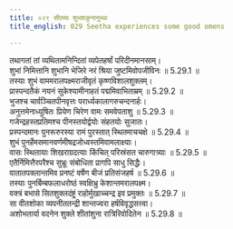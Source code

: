 ```yaml
---
title: ०२९ सीतया शुभशकुनानुभवः
title_english: 029 Seetha experiences some good omens

---
```

<div class="audioEmbed"  caption="श्रीराम-हरिसीताराममूर्ति-घनपाठिभ्यां वचनम्" src="https://archive.org/download/Ramayana-recitation-Sriram-harisItArAmamUrti-Ghanapaati-v2/Kanda_5/Kanda_5_SK-029-Seetha_experiences_some_good_omens.mp3"></div>

  
तथागतां तां व्यथितामनिन्दितां व्यपेतहर्षां परिदीनमानसाम्।  
शुभां निमित्तानि शुभानि भेजिरे नरं श्रिया जुष्टमिवोपजीविनः ॥ 5.29.1 ॥   
तस्याः शुभं वाममरालपक्ष्मराजीवृतं कृष्णविशालशुक्लम्।  
प्रास्पन्दतैकं नयनं सुकेश्यामीनाहतं पद्ममिवाभिताम्रम् ॥ 5.29.2 ॥   
भुजश्च चार्वञ्चितपीनवृत्तः परार्ध्यकालागरुचन्दनार्हः।  
अनुत्तमेनाध्युषितः प्रियेण चिरेण वामः समवेपताशु ॥ 5.29.3 ॥   
गजेन्द्रहस्तप्रतिमश्च पीनस्तयोर्द्वयोः संहतयोः सुजातः।  
प्रस्पन्दमानः पुनरूरुरस्या रामं पुरस्तात् स्थितमाचचक्षे ॥ 5.29.4 ॥   
शुभं पुनर्हेमसमानवर्णमीषद्रजोध्वस्तमिवामलाक्ष्याः।  
वासः स्थितायाः शिखराग्रदत्याः किंचित् परिस्रंसत चारुगात्र्याः ॥ 5.29.5 ॥   
एतैर्निमित्तैरपरैश्च सुभ्रूः संबोधिता प्रागपि साधु सिद्धैः।  
वातातपक्लान्तमिव प्रनष्टं वर्षेण बीजं प्रतिसंजहर्ष ॥ 5.29.6 ॥   
तस्याः पुनर्बिम्बफलाधरोष्ठं स्वक्षिभ्रु केशान्तमरालपक्ष्म।  
वक्त्रं बभासे सितशुक्लदंष्ट्रं राहोर्मुखाच्चन्द्र इव प्रमुक्तः ॥ 5.29.7 ॥   
सा वीतशोका व्यपनीततन्द्री शान्तज्वरा हर्षविवृद्धसत्त्वा।  
अशोभतार्या वदनेन शुक्ले शीतांशुना रात्रिरिवोदितेन ॥ 5.29.8 ॥   